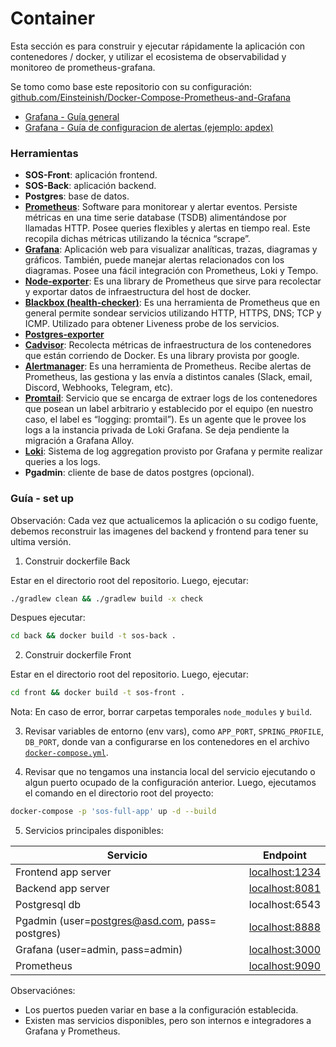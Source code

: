 # Container

Esta sección es para construir y ejecutar rápidamente la aplicación con contenedores / docker, y utilizar el ecosistema de observabilidad y monitoreo de prometheus-grafana.

Se tomo como base este repositorio con su configuración: [github.com/Einsteinish/Docker-Compose-Prometheus-and-Grafana](https://github.com/Einsteinish/Docker-Compose-Prometheus-and-Grafana)

- [Grafana - Guía general](/docs/container/grafana/README.md)
- [Grafana - Guía de configuracion de alertas (ejemplo: apdex)](/docs/container/grafana/alerts/README.md)

### Herramientas

- **SOS-Front**: aplicación frontend.
- **SOS-Back**: aplicación backend.
- **Postgres**: base de datos.
- [**Prometheus**](https://prometheus.io/): Software para monitorear y alertar eventos. Persiste métricas en una time serie database (TSDB) alimentándose por llamadas HTTP. Posee queries flexibles y alertas en tiempo real. Este recopila dichas métricas utilizando la técnica “scrape”.
- [**Grafana**](https://grafana.com/): Aplicación web para visualizar analíticas, trazas, diagramas y gráficos. También, puede manejar alertas relacionados con los diagramas. Posee una fácil integración con Prometheus, Loki y Tempo.
- [**Node-exporter**](https://github.com/prometheus/node_exporter): Es una library de Prometheus que sirve para recolectar y exportar datos de infraestructura del host de docker.
- [**Blackbox (health-checker)**](https://github.com/prometheus/blackbox_exporter): Es una herramienta de Prometheus que en general permite sondear servicios utilizando HTTP, HTTPS, DNS; TCP y ICMP. Utilizado para obtener Liveness probe de los servicios.
- [**Postgres-exporter**](https://github.com/prometheus-community/postgres_exporter)
- [**Cadvisor**](https://github.com/google/cadvisor): Recolecta métricas de infraestructura de los contenedores que están corriendo de Docker. Es una library provista por google.
- [**Alertmanager**](https://github.com/prometheus/alertmanager): Es una herramienta de Prometheus. Recibe alertas de Prometheus, las gestiona y las envía a distintos canales (Slack, email, Discord, Webhooks, Telegram, etc).
- [**Promtail**](https://grafana.com/docs/loki/latest/send-data/promtail/): Servicio que se encarga de extraer logs de los contenedores que posean un label arbitrario y establecido por el equipo (en nuestro caso, el label es “logging: promtail”). Es un agente que le provee los logs a la instancia privada de Loki Grafana. Se deja pendiente la migración a Grafana Alloy.
- [**Loki**](https://grafana.com/docs/loki/latest/): Sistema de log aggregation provisto por Grafana y permite realizar queries a los logs.
- **Pgadmin**: cliente de base de datos postgres (opcional).


### Guía - set up

Observación: Cada vez que actualicemos la aplicación o su codigo fuente, debemos reconstruir las imagenes del backend y frontend para tener su ultima versión.

1. Construir dockerfile Back

Estar en el directorio root del repositorio. Luego, ejecutar:

```bash
./gradlew clean && ./gradlew build -x check
```

Despues ejecutar:

```bash
cd back && docker build -t sos-back .
```

2. Construir dockerfile Front

Estar en el directorio root del repositorio. Luego, ejecutar:
```bash
cd front && docker build -t sos-front .
```

Nota: En caso de error, borrar carpetas temporales `node_modules` y `build`.

3. Revisar variables de entorno (env vars), como `APP_PORT`, `SPRING_PROFILE`, `DB_PORT`, donde van a configurarse en los contenedores en el archivo [`docker-compose.yml`](/docs/container/docker-compose.yml).

4. Revisar que no tengamos una instancia local del servicio ejecutando o algun puerto ocupado de la configuración anterior. Luego, ejecutamos el comando en el directorio root del proyecto:
```bash
docker-compose -p 'sos-full-app' up -d --build
```

5. Servicios principales disponibles:


| Servicio                                        | Endpoint                                     |
| ----------------------------------------------- | -------------------------------------------- |
| Frontend app server                             | [localhost:1234](http://localhost:1234)      |
| Backend app server                              | [localhost:8081](http://localhost:8081/ping) |
| Postgresql db                                   | localhost:6543                               |
| Pgadmin (user=postgres@asd.com, pass= postgres) | [localhost:8888](http://localhost:8888)      |
| Grafana (user=admin, pass=admin)                | [localhost:3000](http://localhost:3000)      |
| Prometheus                                      | [localhost:9090](http://localhost:9090)      |



Observaciónes: 
- Los puertos pueden variar en base a la configuración establecida.
- Existen mas servicios disponibles, pero son internos e integradores a Grafana y Prometheus. 